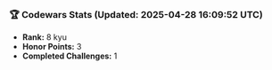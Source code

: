 ### 🏆 Codewars Stats (Updated: 2025-04-28 16:09:52 UTC)

- **Rank:** 8 kyu
- **Honor Points:** 3
- **Completed Challenges:** 1
